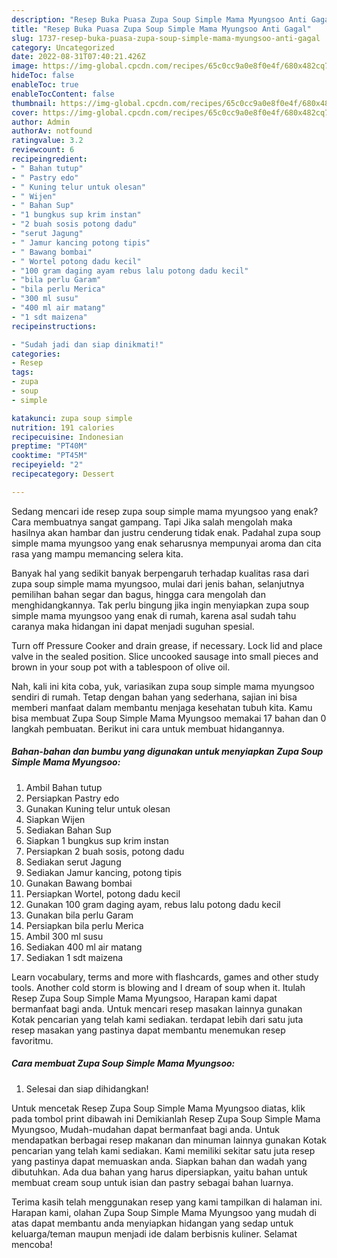 ```yaml
---
description: "Resep Buka Puasa Zupa Soup Simple Mama Myungsoo Anti Gagal"
title: "Resep Buka Puasa Zupa Soup Simple Mama Myungsoo Anti Gagal"
slug: 1737-resep-buka-puasa-zupa-soup-simple-mama-myungsoo-anti-gagal
category: Uncategorized
date: 2022-08-31T07:40:21.426Z
image: https://img-global.cpcdn.com/recipes/65c0cc9a0e8f0e4f/680x482cq70/zupa-soup-simple-mama-myungsoo-foto-resep-utama.jpg
hideToc: false
enableToc: true
enableTocContent: false
thumbnail: https://img-global.cpcdn.com/recipes/65c0cc9a0e8f0e4f/680x482cq70/zupa-soup-simple-mama-myungsoo-foto-resep-utama.jpg
cover: https://img-global.cpcdn.com/recipes/65c0cc9a0e8f0e4f/680x482cq70/zupa-soup-simple-mama-myungsoo-foto-resep-utama.jpg
author: Admin
authorAv: notfound
ratingvalue: 3.2
reviewcount: 6
recipeingredient:
- " Bahan tutup"
- " Pastry edo"
- " Kuning telur untuk olesan"
- " Wijen"
- " Bahan Sup"
- "1 bungkus sup krim instan"
- "2 buah sosis potong dadu"
- "serut Jagung"
- " Jamur kancing potong tipis"
- " Bawang bombai"
- " Wortel potong dadu kecil"
- "100 gram daging ayam rebus lalu potong dadu kecil"
- "bila perlu Garam"
- "bila perlu Merica"
- "300 ml susu"
- "400 ml air matang"
- "1 sdt maizena"
recipeinstructions:

- "Sudah jadi dan siap dinikmati!"
categories:
- Resep
tags:
- zupa
- soup
- simple

katakunci: zupa soup simple 
nutrition: 191 calories
recipecuisine: Indonesian
preptime: "PT40M"
cooktime: "PT45M"
recipeyield: "2"
recipecategory: Dessert

---
```



Sedang mencari ide resep zupa soup simple mama myungsoo yang enak? Cara membuatnya sangat gampang. Tapi Jika salah mengolah maka hasilnya akan hambar dan justru cenderung tidak enak. Padahal zupa soup simple mama myungsoo yang enak seharusnya mempunyai aroma dan cita rasa yang mampu memancing selera kita.


Banyak hal yang sedikit banyak berpengaruh terhadap kualitas rasa dari zupa soup simple mama myungsoo, mulai dari jenis bahan, selanjutnya pemilihan bahan segar dan bagus, hingga cara mengolah dan menghidangkannya. Tak perlu bingung jika ingin menyiapkan zupa soup simple mama myungsoo yang enak di rumah, karena asal sudah tahu caranya maka hidangan ini dapat menjadi suguhan spesial.

Turn off Pressure Cooker and drain grease, if necessary. Lock lid and place valve in the sealed position. Slice uncooked sausage into small pieces and brown in your soup pot with a tablespoon of olive oil.


Nah, kali ini kita coba, yuk, variasikan zupa soup simple mama myungsoo sendiri di rumah. Tetap dengan bahan yang sederhana, sajian ini bisa memberi manfaat dalam membantu menjaga kesehatan tubuh kita. Kamu bisa membuat Zupa Soup Simple Mama Myungsoo memakai 17 bahan dan 0 langkah pembuatan. Berikut ini cara untuk membuat hidangannya.

<!--inarticleads1-->

##### Bahan-bahan dan bumbu yang digunakan untuk menyiapkan Zupa Soup Simple Mama Myungsoo:

1. Ambil  Bahan tutup
1. Persiapkan  Pastry edo
1. Gunakan  Kuning telur untuk olesan
1. Siapkan  Wijen
1. Sediakan  Bahan Sup
1. Siapkan 1 bungkus sup krim instan
1. Persiapkan 2 buah sosis, potong dadu
1. Sediakan serut Jagung
1. Sediakan  Jamur kancing, potong tipis
1. Gunakan  Bawang bombai
1. Persiapkan  Wortel, potong dadu kecil
1. Gunakan 100 gram daging ayam, rebus lalu potong dadu kecil
1. Gunakan bila perlu Garam
1. Persiapkan bila perlu Merica
1. Ambil 300 ml susu
1. Sediakan 400 ml air matang
1. Sediakan 1 sdt maizena


Learn vocabulary, terms and more with flashcards, games and other study tools. Another cold storm is blowing and I dream of soup when it. Itulah Resep Zupa Soup Simple Mama Myungsoo, Harapan kami dapat bermanfaat bagi anda. Untuk mencari resep masakan lainnya gunakan Kotak pencarian yang telah kami sediakan. terdapat lebih dari satu juta resep masakan yang pastinya dapat membantu menemukan resep favoritmu. 

<!--inarticleads2-->

##### Cara membuat Zupa Soup Simple Mama Myungsoo:


1. Selesai dan siap dihidangkan!

Untuk mencetak Resep Zupa Soup Simple Mama Myungsoo diatas, klik pada tombol print dibawah ini Demikianlah Resep Zupa Soup Simple Mama Myungsoo, Mudah-mudahan dapat bermanfaat bagi anda. Untuk mendapatkan berbagai resep makanan dan minuman lainnya gunakan Kotak pencarian yang telah kami sediakan. Kami memiliki sekitar satu juta resep yang pastinya dapat memuaskan anda. Siapkan bahan dan wadah yang dibutuhkan. Ada dua bahan yang harus dipersiapkan, yaitu bahan untuk membuat cream soup untuk isian dan pastry sebagai bahan luarnya. 

Terima kasih telah menggunakan resep yang kami tampilkan di halaman ini. Harapan kami, olahan Zupa Soup Simple Mama Myungsoo yang mudah di atas dapat membantu anda menyiapkan hidangan yang sedap untuk keluarga/teman maupun menjadi ide dalam berbisnis kuliner. Selamat mencoba!
